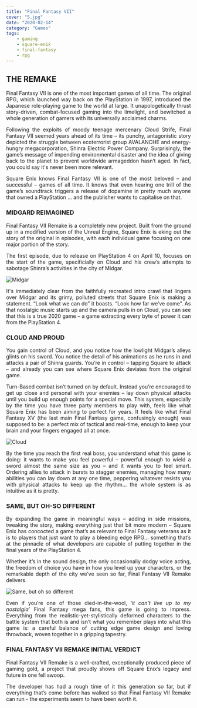 ```yaml
---
title: "Final Fantasy VII"
cover: "5.jpg"
date: "2020-02-14"
category: "Games"
tags:
    - gaming
    - square-enix
    - final-fantasy
    - rpg
---
```


## THE REMAKE

<div style="text-align: justify">

Final Fantasy VII is one of the most important games of all time. The original RPG, which launched way back on the PlayStation in 
1997, introduced the Japanese role-playing game to the world at large. It unapologetically thrust story-driven, combat-focused 
gaming into the limelight, and bewitched a whole generation of gamers with its universally acclaimed charms.

Following the exploits of moody teenage mercenary Cloud Strife, Final Fantasy VII seemed years ahead of its time – its punchy, 
antagonistic story depicted the struggle between ecoterrorist group AVALANCHE and energy-hungry megacorporation, Shinra Electric 
Power Company. Surprisingly, the game’s message of impending environmental disaster and the idea of giving back to the planet to 
prevent worldwide armageddon hasn’t aged. In fact, you could say it's never been more relevant. 

Square Enix knows Final Fantasy VII is one of the most beloved – and successful – games of all time. It knows that even hearing 
one trill of the game’s soundtrack triggers a release of dopamine in pretty much anyone that owned a PlayStation … and the publisher 
wants to capitalise on that.

### MIDGARD REIMAGINED

Final Fantasy VII Remake is a completely new project. Built from the ground up in a modified version of the Unreal Engine, Square Enix 
is eking out the story of the original in episodes, with each individual game focusing on one major portion of the story.

The first episode, due to release on PlayStation 4 on April 10, focuses on the start of the game, specificially on Cloud and his crew’s 
attempts to sabotage Shinra’s activities in the city of Midgar.

![Midgar](assets/midgar.jpg)

It's immediately clear from the faithfully recreated intro crawl that lingers over Midgar and its grimy, polluted streets that Square 
Enix is making a statement. “Look what we can do” it boasts. “Look how far we’ve come”. As that nostalgic music starts up and the camera 
pulls in on Cloud, you can see that this is a true 2020 game – a game extracting every byte of power it can from the PlayStation 4.

### CLOUD AND PROUD

You gain control of Cloud, and you notice how the lowlight Midgar’s alleys glints on his sword. You notice the detail of his animations as 
he runs in and attacks a pair of Shinra guards. You’re in control – tapping Square to attack – and already you can see where Square Enix 
deviates from the original game.

Turn-Based combat isn’t turned on by default. Instead you’re encouraged to get up close and personal with your enemies – lay down physical 
attacks until you build up enough points for a special move. This system, especially by the time you have three party members to play with, 
feels like what Square Enix has been aiming to perfect for years. It feels like what Final Fantasy XV (the last main Final Fantasy game, 
confusingly enough) was supposed to be: a perfect mix of tactical and real-time, enough to keep your brain and your fingers engaged all at once.

![Cloud](assets/cloud.jpg)

By the time you reach the first real boss, you understand what this game is doing: it wants to make you feel powerful – powerful enough to 
wield a sword almost the same size as you – and it wants you to feel smart. Ordering allies to attack in bursts to stagger enemies, managing 
how many abilities you can lay down at any one time, peppering whatever resists you with physical attacks to keep up the rhythm… the whole 
system is as intuitive as it is pretty.

### SAME, BUT OH-SO DIFFERENT

By expanding the game in meaningful ways – adding in side missions, tweaking the story, making everything just that bit more modern – Square Enix 
has concocted a game that’s as relevant to Final Fantasy veterans as it is to players that just want to play a bleeding edge RPG… something that’s 
at the pinnacle of what developers are capable of putting together in the final years of the PlayStation 4.

Whether it’s in the sound design, the only occasionally dodgy voice acting, the freedom of choice you have in how you level up your characters, 
or the remarkable depth of the city we’ve seen so far, Final Fantasy VII Remake delivers.

![Same, but oh so different](assets/same.jpg)

Even if you’re one of those died-in-the-wool, ‘*it can’t live up to my nostalgia*’ Final Fantasy mega fans, this game is going to impress. Everything 
from the realistic-yet-stylistically deformed characters to the battle system that both is and isn’t what you remember plays into what this game is: 
a careful balance of cutting edge game design and loving throwback, woven together in a gripping tapestry.

### FINAL FANTASY VII REMAKE INITIAL VERDICT

Final Fantasy VII Remake is a well-crafted, exceptionally produced piece of gaming gold, a project that proudly shows off Square Enix’s legacy and 
future in one fell swoop.

The developer has had a rough time of it this generation so far, but if everything that’s come before has walked so that Final Fantasy VII Remake 
can run - the experiments seem to have been worth it.

</div>
